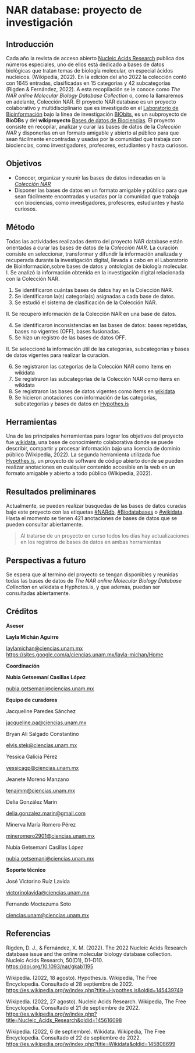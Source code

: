 # NAR database: proyecto de investigación 

## **Introducción**

Cada año la revista de acceso abierto [Nucleic Acids Research](https://es.wikipedia.org/wiki/Nucleic_Acids_Research) publica dos números especiales, uno de ellos está dedicado a bases de datos biológicas que tratan temas de biología molecular, en especial ácidos nucleicos. (Wikipedia, 2022). En la edición del año 2022 la colección contó con 1645 entradas, clasificadas en 15 categorías y 42 subcategorías (Rigden & Fernández, 2022). A esta recopilación se le conoce como *The NAR online Molecular Biology Database Collection* o, como la llamaremos en adelante, Colección NAR. 
El proyecto NAR database es un proyecto colaborativo y multidisciplinario que es investigado en el [Laboratorio de Bioinformación](https://sites.google.com/a/ciencias.unam.mx/layla-michan/Home) bajo la línea de investigación [BIObits](https://sites.google.com/a/ciencias.unam.mx/layla-michan/tablero-biobits?authuser=0), es un subproyecto de **BioDBs** y del **wikiproyecto** [Bases de datos de Biociencias](https://www.wikidata.org/wiki/Wikidata:Bases_de_Datos_Biociencias/NAR). El proyecto consiste en recopilar, analizar y curar las bases de datos de la *Colección NAR* y disponerlas en un formato amigable y abierto al público para que sean fácilmente encontradas y usadas por la comunidad que trabaja con biociencias, como investigadores, profesores, estudiantes y hasta curiosos. 

## **Objetivos**

+ Conocer, organizar y reunir las bases de datos indexadas en la [*Colección NAR*](https://www.wikidata.org/wiki/Q110211927) 
+ Disponer las bases de datos en un formato amigable y público para que sean fácilmente encontradas y usadas por la comunidad que trabaja con biociencias, como investigadores, profesores, estudiantes y hasta curiosos. 

## **Método**
Todas las actividades realizadas dentro del proyecto NAR database están orientadas a curar las bases de datos de la *Colección NAR*. La curación consiste en seleccionar, transformar y difundir la información analizada y recuperada durante la investigación digital, llevada a cabo en el Laboratorio de Bioinformación,sobre bases de datos y ontologías de biología molecular.  
I. Se analizó la información obtenida en la investigación digital relacionada con la Colección NAR. 

1. Se identificaron cuántas bases de datos hay en la Colección NAR. 
2. Se identificaron la(s) categoría(s) asignadas a cada base de datos. 
3. Se estudió el sistema de clasificación de la Colección NAR. 

II. Se recuperó información de la Colección NAR en una base de datos. 

4. Se identificaron inconsistencias en las bases de datos: bases repetidas, bases no vigentes (OFF), bases fusionadas. 
5. Se hizo un registro de las bases de datos OFF. 
 
II. Se seleccionó la información útil de las categorías, subcategorías y bases de datos vigentes para realizar la curación. 

6. Se registraron las categorías de la Colección NAR como ítems en wikidata 
7. Se registraron las subcategorías de la Colección NAR como ítems en wikidata 
8. Se registraron las bases de datos vigentes como ítems en [wikidata](https://www.wikidata.org/wiki/Wikidata:Main_Page) 
9. Se hicieron anotaciones con información de las categorías, subcategorías y bases de datos en [Hypothes.is](https://web.hypothes.is)  

## **Herramientas**
Una de las principales herramientas para lograr los objetivos del proyecto fue [wikidata](https://www.wikidata.org/wiki/Wikidata:Main_Page), una base de conocimiento colaborativa donde se puede describir, compartir y procesar información bajo una licencia de dominio público (Wikipedia, 2022). La segunda herramienta utilizada fue [Hypothes.is](https://web.hypothes.is), un proyecto de software de código abierto donde se pueden realizar anotaciones en cualquier contenido accesible en la web en un formato amigable y abierto a todo público (Wikipedia, 2022).


## **Resultados preliminares**
Actualmente, se pueden realizar búsquedas de las bases de datos curadas bajo este proyecto con las etiquetas [#NARdb](https://hypothes.is/search?q=tag%3ANARdb), [#Biodatabases](https://hypothes.is/search?q=biodatabases) o [#wikidata](https://hypothes.is/search?q=wikidata). Hasta el momento se tienen 421 anotaciones de bases de datos que se pueden consultar abiertamente.

> Al tratarse de un proyecto en curso todos los días hay actualizaciones en los registros de bases de datos en ambas herramientas

## **Perspectivas a futuro**
Se espera que al termino del proyecto se tengan disponibles y reunidas todas las bases de datos de *The NAR online Molecular Biology Database Collection* en wikidata e Hyphotes.is, y que además, puedan ser consultadas abiertamente.

## **Créditos**
**Asesor**

**Layla Michán Aguirre**

laylamichan@ciencias.unam.mx 
https://sites.google.com/a/ciencias.unam.mx/layla-michan/Home

**Coordinación**

**Nubia Getsemaní Casillas López** 

nubia.getsemani@ciencias.unam.mx 

**Equipo de curadores**

Jacqueline Paredes Sánchez 

jacqueline.pa@ciencias.unam.mx 

Bryan Ali Salgado Constantino 

elvis.stek@ciencias.unam.mx 

Yessica Galicia Pérez 

yessicagp@ciencias.unam.mx 

Jeanete Moreno Manzano 

tenajmm@ciencias.unam.mx 

Delia González Marín 

delia.gonzalez.marin@gmail.com 

Minerva María Romero Pérez 

mineromero2901@ciencias.unam.mx 

Nubia Getsemaní Casillas López 

nubia.getsemani@ciencias.unam.mx 

**Soporte técnico**

José Victorino Ruíz Lavida 

victorinolavida@ciencias.unam.mx 

Fernando Moctezuma Soto 

ciencias.unam@ciencias.unam.mx

## **Referencias**
Rigden, D. J., & Fernández, X. M. (2022). The 2022 Nucleic Acids Research database issue and the online molecular biology database collection. Nucleic Acids Research, 50(D1), D1–D10. https://doi.org/10.1093/nar/gkab1195 

Wikipedia. (2022, 18 agosto). Hypothes.is. Wikipedia, The Free Encyclopedia. Consultado el 28 septiembre de 2022. https://es.wikipedia.org/w/index.php?title=Hypothes.is&oldid=145439749 

Wikipedia. (2022, 27 agosto). Nucleic Acids Research. Wikipedia, The Free Encyclopedia. Consultado el 21 de septiembre de 2022. https://es.wikipedia.org/w/index.php?title=Nucleic_Acids_Research&oldid=145616098 

Wikipedia. (2022, 6 de septiembre). Wikidata. Wikipedia, The Free Encyclopedia. Consultado el 22 de septiembre de 2022. https://es.wikipedia.org/w/index.php?title=Wikidata&oldid=145808699 
 

